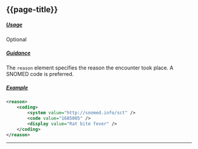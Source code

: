 ## {{page-title}}

<h5><ins>Usage</ins></h5>

<span class="mro-circle optional" title="Optional"></span> Optional


<h5><ins>Guidance</ins></h5>

The `reason` element specifies the reason the encounter took place. A SNOMED code is preferred.


<h5><ins>Example</ins></h5>

```xml
<reason>
    <coding>
        <system value="http://snomed.info/sct" />
        <code value="1685005" />
        <display value="Rat bite fever" />
    </coding>
</reason>
```

---